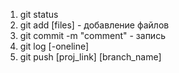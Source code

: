 1. git status
2. git add [files] - добавление файлов
3. git commit -m "comment" - запись
4. git log [-oneline]
5. git push [proj_link] [branch_name]
